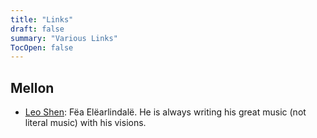 ```yaml
---
title: "Links"
draft: false
summary: "Various Links"
TocOpen: false
---
```


## Mellon

- [Leo Shen](https://szclsya.me): Fëa Elëarlindalë. He is always writing his great music (not literal music) with his visions.